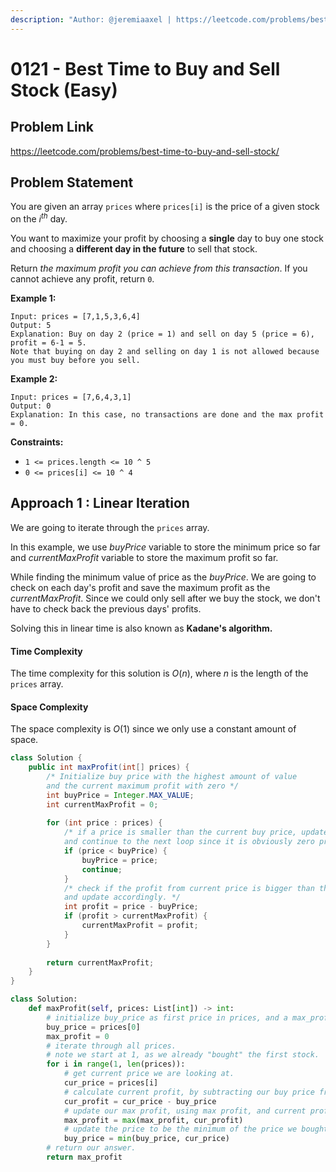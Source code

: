 ```yaml
---
description: "Author: @jeremiaaxel | https://leetcode.com/problems/best-time-to-buy-and-sell-stock/"
---
```


# 0121 - Best Time to Buy and Sell Stock (Easy)

## Problem Link

https://leetcode.com/problems/best-time-to-buy-and-sell-stock/

## Problem Statement

You are given an array `prices` where `prices[i]` is the price of a given stock on the $i^{th}$ day.

You want to maximize your profit by choosing a **single** day to buy one stock and choosing a **different day in the future** to sell that stock.

Return *the maximum profit you can achieve from this transaction*. If you cannot achieve any profit, return `0`.

**Example 1:**

```
Input: prices = [7,1,5,3,6,4]
Output: 5
Explanation: Buy on day 2 (price = 1) and sell on day 5 (price = 6), profit = 6-1 = 5.
Note that buying on day 2 and selling on day 1 is not allowed because you must buy before you sell.
```

**Example 2:**

```
Input: prices = [7,6,4,3,1]
Output: 0
Explanation: In this case, no transactions are done and the max profit = 0.
```

**Constraints:**

- `1 <= prices.length <= 10 ^ 5`
- `0 <= prices[i] <= 10 ^ 4`

## Approach 1 : Linear Iteration

We are going to iterate through the `prices` array.

In this example, we use $buyPrice$ variable to store the minimum price so far and $currentMaxProfit$ variable to store the maximum profit so far.

While finding the minimum value of price as the $buyPrice$. We are going to check on each day's profit and save the maximum profit as the $currentMaxProfit$. Since we could only sell after we buy the stock, we don't have to check back the previous days' profits.

Solving this in linear time is also known as **Kadane's algorithm.**

#### Time Complexity

The time complexity for this solution is $O(n)$, where $n$ is the length of the `prices` array.

#### Space Complexity

The space complexity is $O(1)$ since we only use a constant amount of space.

<Tabs>
<TabItem value="java" label="Java">
<SolutionAuthor name="@jeremiaaxel"/>

```java
class Solution {
    public int maxProfit(int[] prices) {
        /* Initialize buy price with the highest amount of value 
        and the current maximum profit with zero */
        int buyPrice = Integer.MAX_VALUE;
        int currentMaxProfit = 0;
        
        for (int price : prices) {
            /* if a price is smaller than the current buy price, update the buy price, 
            and continue to the next loop since it is obviously zero profit. */
            if (price < buyPrice) {
                buyPrice = price;
                continue;
            }
            /* check if the profit from current price is bigger than the current max profit, 
            and update accordingly. */
            int profit = price - buyPrice;
            if (profit > currentMaxProfit) {
                currentMaxProfit = profit;
            }
        }
        
        return currentMaxProfit;
    }
}
```

</TabItem>

<TabItem value="python" label="Python">
<SolutionAuthor name="@ColeB2"/>

```py
class Solution:
    def maxProfit(self, prices: List[int]) -> int:
        # initialize buy_price as first price in prices, and a max_profit of 0.
        buy_price = prices[0]
        max_profit = 0
        # iterate through all prices.
        # note we start at 1, as we already "bought" the first stock.
        for i in range(1, len(prices)):
            # get current price we are looking at.
            cur_price = prices[i]
            # calculate current profit, by subtracting our buy price from our current price.
            cur_profit = cur_price - buy_price
            # update our max profit, using max profit, and current profit we calculated.
            max_profit = max(max_profit, cur_profit)
            # update the price to be the minimum of the price we bought at, and current price.
            buy_price = min(buy_price, cur_price)
        # return our answer.
        return max_profit
```

</TabItem>
</Tabs>
